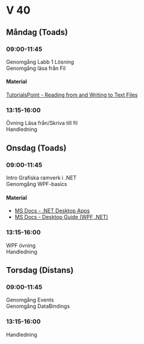 # V 40
## Måndag (Toads)
### 09:00-11:45 
Genomgång Labb 1 Lösning </br>
Genomgång läsa från Fil
#### Material
[TutorialsPoint - Reading from and Writing to Text Files](https://www.tutorialspoint.com/csharp/csharp_text_files.htm)
### 13:15-16:00
Övning Läsa från/Skriva till fil</br>
Handledning
## Onsdag (Toads)
### 09:00-11:45
Intro Grafiska ramverk i .NET</br>
Genomgång WPF-basics
#### Material
* [MS Docs - .NET Desktop Apps](https://dotnet.microsoft.com/en-us/apps/desktop)
* [MS Docs - Desktop Guide (WPF .NET)](https://learn.microsoft.com/sv-se/dotnet/desktop/wpf/overview/?view=netdesktop-6.0)
### 13:15-16:00
WPF övning<br>
Handledning
## Torsdag (Distans)
### 09:00-11:45 
Genomgång Events</br>
Genomgång DataBindings</br>
### 13:15-16:00
Handledning
